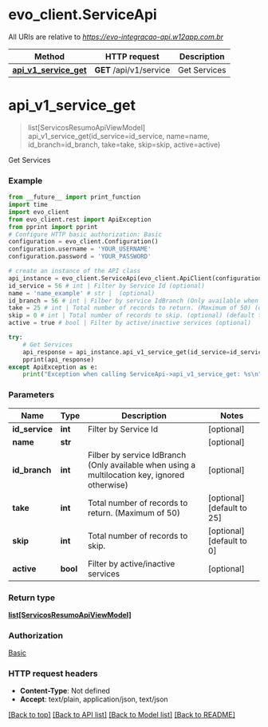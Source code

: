 # evo_client.ServiceApi

All URIs are relative to *https://evo-integracao-api.w12app.com.br*

Method | HTTP request | Description
------------- | ------------- | -------------
[**api_v1_service_get**](ServiceApi.md#api_v1_service_get) | **GET** /api/v1/service | Get Services

# **api_v1_service_get**
> list[ServicosResumoApiViewModel] api_v1_service_get(id_service=id_service, name=name, id_branch=id_branch, take=take, skip=skip, active=active)

Get Services

### Example
```python
from __future__ import print_function
import time
import evo_client
from evo_client.rest import ApiException
from pprint import pprint
# Configure HTTP basic authorization: Basic
configuration = evo_client.Configuration()
configuration.username = 'YOUR_USERNAME'
configuration.password = 'YOUR_PASSWORD'

# create an instance of the API class
api_instance = evo_client.ServiceApi(evo_client.ApiClient(configuration))
id_service = 56 # int | Filter by Service Id (optional)
name = 'name_example' # str |  (optional)
id_branch = 56 # int | Filber by service IdBranch (Only available when using a multilocation key, ignored otherwise) (optional)
take = 25 # int | Total number of records to return. (Maximum of 50) (optional) (default to 25)
skip = 0 # int | Total number of records to skip. (optional) (default to 0)
active = true # bool | Filter by active/inactive services (optional)

try:
    # Get Services
    api_response = api_instance.api_v1_service_get(id_service=id_service, name=name, id_branch=id_branch, take=take, skip=skip, active=active)
    pprint(api_response)
except ApiException as e:
    print("Exception when calling ServiceApi->api_v1_service_get: %s\n" % e)
```

### Parameters

Name | Type | Description  | Notes
------------- | ------------- | ------------- | -------------
 **id_service** | **int**| Filter by Service Id | [optional] 
 **name** | **str**|  | [optional] 
 **id_branch** | **int**| Filber by service IdBranch (Only available when using a multilocation key, ignored otherwise) | [optional] 
 **take** | **int**| Total number of records to return. (Maximum of 50) | [optional] [default to 25]
 **skip** | **int**| Total number of records to skip. | [optional] [default to 0]
 **active** | **bool**| Filter by active/inactive services | [optional] 

### Return type

[**list[ServicosResumoApiViewModel]**](ServicosResumoApiViewModel.md)

### Authorization

[Basic](../README.md#Basic)

### HTTP request headers

 - **Content-Type**: Not defined
 - **Accept**: text/plain, application/json, text/json

[[Back to top]](#) [[Back to API list]](../README.md#documentation-for-api-endpoints) [[Back to Model list]](../README.md#documentation-for-models) [[Back to README]](../README.md)

